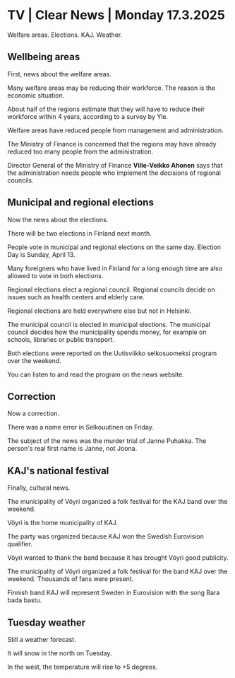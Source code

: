# TV \| Clear News \| Monday 17.3.2025

Welfare areas. Elections. KAJ. Weather.

## Wellbeing areas

First, news about the welfare areas.

Many welfare areas may be reducing their workforce. The reason is the economic situation.

About half of the regions estimate that they will have to reduce their workforce within 4 years, according to a survey by Yle.

Welfare areas have reduced people from management and administration.

The Ministry of Finance is concerned that the regions may have already reduced too many people from the administration.

Director General of the Ministry of Finance **Ville-Veikko Ahonen** says that the administration needs people who implement the decisions of regional councils.

## Municipal and regional elections

Now the news about the elections.

There will be two elections in Finland next month.

People vote in municipal and regional elections on the same day. Election Day is Sunday, April 13.

Many foreigners who have lived in Finland for a long enough time are also allowed to vote in both elections.

Regional elections elect a regional council. Regional councils decide on issues such as health centers and elderly care.

Regional elections are held everywhere else but not in Helsinki.

The municipal council is elected in municipal elections. The municipal council decides how the municipality spends money, for example on schools, libraries or public transport.

Both elections were reported on the Uutisviikko selkosuomeksi program over the weekend.

You can listen to and read the program on the news website.

## Correction

Now a correction.

There was a name error in Selkouutinen on Friday.

The subject of the news was the murder trial of Janne Puhakka. The person's real first name is Janne, not Joona.

## KAJ's national festival

Finally, cultural news.

The municipality of Vöyri organized a folk festival for the KAJ band over the weekend.

Vöyri is the home municipality of KAJ.

The party was organized because KAJ won the Swedish Eurovision qualifier.

Vöyri wanted to thank the band because it has brought Vöyri good publicity.

The municipality of Vöyri organized a folk festival for the band KAJ over the weekend. Thousands of fans were present.

Finnish band KAJ will represent Sweden in Eurovision with the song Bara bada bastu.

## Tuesday weather

Still a weather forecast.

It will snow in the north on Tuesday.

In the west, the temperature will rise to +5 degrees.

